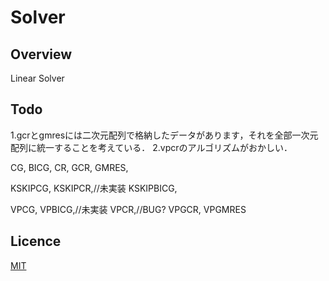 Solver
====

## Overview

Linear Solver

## Todo
1.gcrとgmresには二次元配列で格納したデータがあります，それを全部一次元配列に統一することを考えている．
2.vpcrのアルゴリズムがおかしい．

CG,
  BICG,
  CR,
  GCR,
  GMRES,

  KSKIPCG,
  KSKIPCR,//未実装
  KSKIPBICG,

  VPCG,
  VPBICG,//未実装
  VPCR,//BUG?
  VPGCR,
  VPGMRES

## Licence

[MIT](https://github.com/tcnksm/tool/blob/master/LICENCE)

